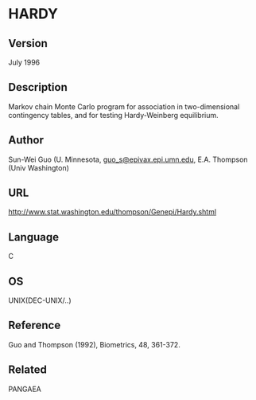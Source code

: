 # HARDY

## Version
July 1996

## Description
Markov chain Monte Carlo program for association in two-dimensional contingency tables, and for testing Hardy-Weinberg equilibrium.

## Author
Sun-Wei Guo (U. Minnesota, guo_s@epivax.epi.umn.edu, E.A. Thompson (Univ Washington)

## URL
http://www.stat.washington.edu/thompson/Genepi/Hardy.shtml

## Language
C

## OS
UNIX(DEC-UNIX/..)

## Reference
Guo and Thompson (1992), Biometrics, 48, 361-372.

## Related
PANGAEA